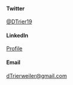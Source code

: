 <h4>Twitter</h4>
<a href="http://twitter.com/dtrier19">@DTrier19</a>

<h4>LinkedIn</h3>
<a href="https://www.linkedin.com/pub/danielle-trierweiler/13/9b2/51">Profile</a>

<h4>Email</h4>
<a href="mailto:dTrierweiler@gmail.com">dTrierweiler@gmail.com</a>
